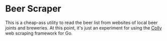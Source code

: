 # Beer Scraper

This is a cheap-ass utility to read the beer list from websites of local beer
joints and breweries.  At this point, it's just an experiment for using the
[Colly](https://github.com/gocolly/colly) web scraping framework for Go.
